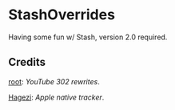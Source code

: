 # StashOverrides
Having some fun w/ Stash, version 2.0 required.

## Credits
[root](https://community.nssurge.com/u/root): *YouTube 302 rewrites*.

[Hagezi](https://github.com/hagezi/dns-blocklists): *Apple native tracker*.
